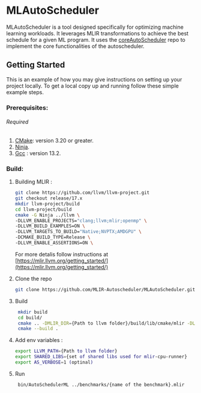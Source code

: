 # MLAutoScheduler

MLAutoScheduler is a tool designed specifically for optimizing machine learning workloads. It leverages MLIR transformations to achieve the best schedule for a given ML program. It uses the [coreAutoScheduler](https://github.com/MLIR-Autoscheduler/coreAutoScheduler) repo to implement the core functionalities of the autoscheduler.

<!-- GETTING STARTED -->

## Getting Started

This is an example of how you may give instructions on setting up your project locally.
To get a local copy up and running follow these simple example steps.

### Prerequisites:
###### Required
1) [CMake](https://cmake.org/): version 3.20 or greater.
2) [Ninja](https://ninja-build.org/).
3) [Gcc](https://gcc.gnu.org/) : version 13.2.

### Build:
1. Building MLIR :
   ```sh
   git clone https://github.com/llvm/llvm-project.git
   git checkout release/17.x
   mkdir llvm-project/build
   cd llvm-project/build
   cmake -G Ninja ../llvm \
   -DLLVM_ENABLE_PROJECTS="clang;llvm;mlir;openmp" \
   -DLLVM_BUILD_EXAMPLES=ON \
   -DLLVM_TARGETS_TO_BUILD="Native;NVPTX;AMDGPU" \
   -DCMAKE_BUILD_TYPE=Release \
   -DLLVM_ENABLE_ASSERTIONS=ON \
   ```

   For more detalis follow instructions at [https://mlir.llvm.org/getting_started/](https://mlir.llvm.org/getting_started/)

2. Clone the repo
   ```sh
   git clone https://github.com/MLIR-Autoscheduler/MLAutoScheduler.git
   ```
3. Build 
   ```sh
    mkdir build
    cd build/
    cmake .. -DMLIR_DIR={Path to llvm folder}/build/lib/cmake/mlir -DLLVM_EXTERNAL_LIT={Path to llvm folder}/build/bin/llvm-lit
    cmake --build .
    ```
4. Add env variables :
   ```sh
   export LLVM_PATH={Path to llvm folder}
   export SHARED_LIBS={set of shared libs used for mlir-cpu-runner}
   export AS_VERBOSE=1 (optinal)
   ```
5. Run
   ```sh
    bin/AutoSchedulerML ../benchmarks/{name of the benchmark}.mlir
   ```
